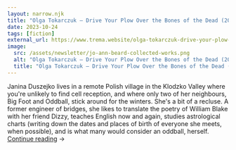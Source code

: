```yaml
---
layout: narrow.njk
title: "Olga Tokarczuk – Drive Your Plow Over the Bones of the Dead (2018)"
date: 2023-10-24
tags: [fiction]
external_url: https://www.trema.website/olga-tokarczuk-drive-your-plow-over-the-bones-of-the-dead/?ref=daniel.pizza
image:
  src: /assets/newsletter/jo-ann-beard-collected-works.png
  alt: "Olga Tokarczuk – Drive Your Plow Over the Bones of the Dead (2018)"
  title: "Olga Tokarczuk – Drive Your Plow Over the Bones of the Dead (2018)"
---
```


Janina Duszejko lives in a remote Polish village in the Klodzko Valley where you're unlikely to find cell reception, and where only two of her neighbours, Big Foot and Oddball, stick around for the winters. She's a bit of a recluse. A former engineer of bridges, she likes to translate the poetry of William Blake with her friend Dizzy, teaches English now and again, studies astrological charts (writing down the dates and places of birth of everyone she meets, when possible), and is what many would consider an oddball, herself. <a href="{{ external_url }}" title="Read my recommendation for Drive Your Plow Over The Bones of the Dead by Olga Tokarczuk" rel="external" target="_blank">Continue reading</a> →
